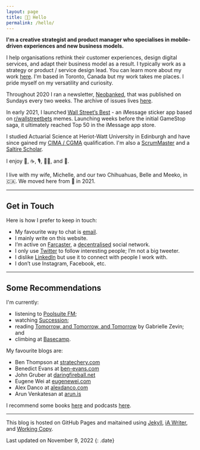 ```yaml
---
layout: page
title: 👋🏻 Hello
permalink: /hello/
---
```


**I'm a creative strategist and product manager who specialises in mobile-driven experiences and new business models.**

I help organisations rethink their customer experiences, design digital services, and adapt their business model as a result. I typically work as a strategy or product / service design lead. You can learn more about my work [here](/work.md/). I'm based in Toronto, Canada but my work takes me places. I pride myself on my versatility and curiosity.

Throughout 2020 I ran a newsletter, <a href="https://neobanked.substack.com">Neobanked</a>, that was published on Sundays every two weeks. The archive of issues lives [here](/newsletter).

In early 2021, I launched [Wall Street’s Best](https://wallstreetsbest.app) - an iMessage sticker app based on [r/wallstreetbets](https://www.reddit.com/r/wallstreetbets/) memes. Launching weeks before the initial GameStop saga, it ultimately reached Top 50 in the iMessage app store.

I studied Actuarial Science at Heriot-Watt University in Edinburgh and have since gained my [CIMA / CGMA](https://www.cimaglobal.com/Members/Your-Membership-Information/The-CGMA-Designation/) qualification. I'm also a [ScrumMaster](https://www.scrumalliance.org/community/profile/mconnochie) and a [Saltire Scholar](https://www.hw.ac.uk/about/news/archive/2013/saltire-society-12709.htm).

I enjoy 📱, ☕️, 🎙, 🧗🏼, and 📖.

I live with my wife, Michelle, and our two Chihuahuas, Belle and Meeko, in 🇨🇦. We moved here from 🏴󠁧󠁢󠁳󠁣󠁴󠁿 in 2021.

---

## Get in Touch

Here is how I prefer to keep in touch:
- My favourite way to chat is [email](mailto:murdo.connochie@gmail.com).
- I mainly write on this website.
- I’m active on [Farcaster](https://searchcaster.xyz/search?username=murdo), a [decentralised](https://www.farcaster.xyz) social network.
- I only use [Twitter](https://www.twitter.com/murdo_) to follow interesting people; I’m not a big tweeter.
- I dislike [LinkedIn](https://www.linkedin.com/in/murdoconnochie) but use it to connect with people I work with.
- I don’t use Instagram, Facebook, etc.

---

## Some Recommendations

I'm currently:
* listening to [Poolsuite FM](https://poolsuite.net);
* watching [Succession](https://www.hbo.com/succession);
* reading [Tomorrow, and Tomorrow, and Tomorrow](https://www.goodreads.com/en/book/show/58784475-tomorrow-and-tomorrow-and-tomorrow) by Gabrielle Zevin; and
* climbing at [Basecamp](https://basecampclimbing.ca/).

My favourite blogs are:
* Ben Thompson at [stratechery.com](https://stratechery.com)
* Benedict Evans at [ben-evans.com](https://www.ben-evans.com)
* John Gruber at [daringfireball.net](https://daringfireball.net)
* Eugene Wei at [eugenewei.com](http://www.eugenewei.com)
* Alex Danco at [alexdanco.com](https://alexdanco.com/)
* Arun Venkatesan at [arun.is](https://www.arun.is/)

I recommend some books [here](/reading.md/) and podcasts [here](/_posts/2019-6-8-podcasts.md).

---

This blog is hosted on GitHub Pages and maitained using [Jekyll](https://jekyllrb.com), [iA Writer](https://ia.net/writer), and [Working Copy](https://workingcopyapp.com).

Last updated on November 9, 2022
{: .date}